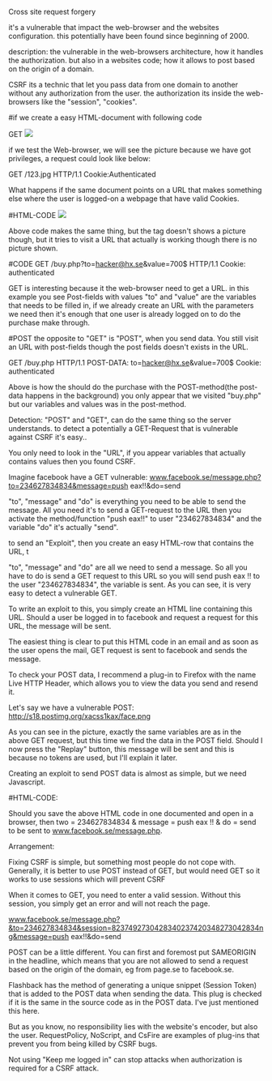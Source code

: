 Cross site request forgery

it's a vulnerable that impact the web-browser and the websites configuration. this potentially have been found since beginning of 2000.

description:
the vulnerable in the web-browsers architecture, how it handles the authorization. but also in a websites code; how it allows to post based on the origin of a domain.

CSRF its a technic that let you pass data from one domain to another without any authorization from the user. the authorization its inside the web-browsers like the "session", "cookies".


#if we create a easy HTML-document with following code


GET
<img src="http://i.imgur.com/123.jpg"/>

if we test the Web-browser, we will see the picture because we have got privileges, a request could look like below:

GET /123.jpg HTTP/1.1
Cookie:Authenticated

What happens if the same document points on a URL that makes something else where the user is logged-on a webpage that have valid Cookies.

#HTML-CODE
<img src="http://site.com/buy.php?to=hacker@hx.se&value=700$" />

Above code makes the same thing, but the tag doesn't shows a picture though, but it tries to visit a URL that actually is working though there is no picture shown.

#CODE
GET /buy.php?to=hacker@hx.se&value=700$ HTTP/1.1 
Cookie: authenticated  

GET is interesting because it the web-browser need to get a URL.
in this example you see Post-fields with values "to" and "value" are the variables that needs to be filled in, if we already create an URL with the parameters we need then it's enough that one user is already logged on to do the purchase make through.


#POST
the opposite to "GET" is "POST", when you send data. You still visit an URL with post-fields though the post fields doesn't exists in the URL.

GET /buy.php HTTP/1.1 
POST-DATA: to=hacker@hx.se&value=700$ 
Cookie: authenticated  

Above is how the should do the purchase with the POST-method(the post-data happens in the background) you only appear that we visited "buy.php" but our variables and values was in the post-method.


Detection:
"POST" and "GET", can do the same thing so the server understands.
to detect a potentially a GET-Request that is vulnerable against CSRF it's easy..

You only need to look in the "URL", if you appear variables that actually contains values then you found CSRF.


Imagine facebook have a GET vulnerable:
www.facebook.se/message.php?to=234627834834&message=push eax!!&do=send

"to", "message" and "do" is everything you need to be able to send the message.
All you need it's to send a GET-request to the URL then you activate the method/function "push eax!!" to user "234627834834" and the variable "do" it's actually "send".


to send an "Exploit", then you create an easy HTML-row that contains the URL, t


"to", "message" and "do" are all we need to send a message. 
So all you have to do is send a GET request to this URL so you will send push eax !! to the user "234627834834", the variable is sent. As you can see, it is very easy to detect a vulnerable GET.

To write an exploit to this, you simply create an HTML line containing this URL. Should a user be logged in to facebook and request a request for this URL, the message will be sent.

The easiest thing is clear to put this HTML code in an email and as soon as the user opens the mail, GET request is sent to facebook and sends the message.


To check your POST data, I recommend a plug-in to Firefox with the name Live HTTP Header, which allows you to view the data you send and resend it.

Let's say we have a vulnerable POST:
http://s18.postimg.org/xacss1kax/face.png

As you can see in the picture, exactly the same variables are as in the above GET request, but this time we find the data in the POST field. Should I now press the "Replay" button, this message will be sent and this is because no tokens are used, but I'll explain it later.

Creating an exploit to send POST data is almost as simple, but we need Javascript.

#HTML-CODE:
<form name="csrf" ENCTYPE="text/plain"
action="www.facebook.se/message.php" method="POST">
<input type="hidden" name='to=234627834834&message=push eax!!&do=send'>
</FORM>
<script>document.csrf.submit();</script>

Should you save the above HTML code in one documented and open in a browser, then two = 234627834834 & message = push eax !! & do = send to be sent to www.facebook.se/message.php.

Arrangement:

Fixing CSRF is simple, but something most people do not cope with. Generally, it is better to use POST instead of GET, but would need GET so it works to use sessions which will prevent CSRF

When it comes to GET, you need to enter a valid session. Without this session, you simply get an error and will not reach the page.

www.facebook.se/message.php?&to=234627834834&session=8237492730428340237420348273042834ng&message=push eax!!&do=send

POST can be a little different. You can first and foremost put SAMEORIGIN in the headline, which means that you are not allowed to send a request based on the origin of the domain, eg from page.se to facebook.se.

Flashback has the method of generating a unique snippet (Session Token) that is added to the POST data when sending the data. This plug is checked if it is the same in the source code as in the POST data. I've just mentioned this here.

But as you know, no responsibility lies with the website's encoder, but also the user. RequestPolicy, NoScript, and CsFire are examples of plug-ins that prevent you from being killed by CSRF bugs.

Not using "Keep me logged in" can stop attacks when authorization is required for a CSRF attack.